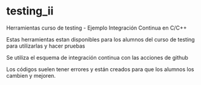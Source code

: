 # testing_ii
Herramientas curso de testing - Ejemplo Integración Continua en C/C++

Estas herramientas estan disponibles para los alumnos del curso de testing para utilizarlas y hacer pruebas

Se utiliza el esquema de integración continua con las acciones de github

Los códigos suelen tener errores y están creados para que los alumnos los cambien y mejoren.
